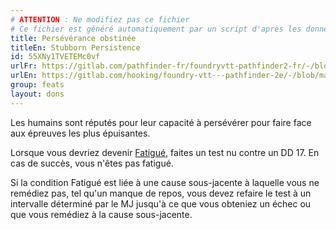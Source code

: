 ```yaml
---
# ATTENTION : Ne modifiez pas ce fichier
# Ce fichier est généré automatiquement par un script d'après les données du module Foundry VTT officiel et de sa traduction
title: Persévérance obstinée
titleEn: Stubborn Persistence
id: 55XNy1TVETEMc0vf
urlFr: https://gitlab.com/pathfinder-fr/foundryvtt-pathfinder2-fr/-/blob/master/data/feats/55XNy1TVETEMc0vf.htm
urlEn: https://gitlab.com/hooking/foundry-vtt---pathfinder-2e/-/blob/master/packs/data/feats.db/stubborn-persistence.json
group: feats
layout: dons
---
```

Les humains sont réputés pour leur capacité à persévérer pour faire face aux épreuves les plus épuisantes.

Lorsque vous devriez devenir [Fatigué](../etats/fatigué.md), faites un test nu contre un DD 17. En cas de succès, vous n'êtes pas fatigué.

Si la condition Fatigué est liée à une cause sous-jacente à laquelle vous ne remédiez pas, tel qu'un manque de repos, vous devez refaire le test à un intervalle déterminé par le MJ jusqu'à ce que vous obteniez un échec ou que vous remédiez à la cause sous-jacente.


